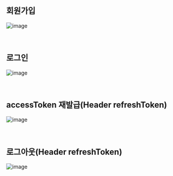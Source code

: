 ## 회원가입
![image](https://github.com/NHJ-SignBridge/SignBridge_BE/assets/102509150/dbc21755-1079-44ef-ac20-a1a1435f80f3)

<br>

## 로그인
![image](https://github.com/NHJ-SignBridge/SignBridge_BE/assets/102509150/2c093978-f63f-42db-9a9b-78fd28e894f8)

<br>


## accessToken 재발급(Header refreshToken)
![image](https://github.com/NHJ-SignBridge/SignBridge_BE/assets/102509150/996e00d5-a4ed-45ca-8924-048bdd6490df)

<br>

## 로그아웃(Header refreshToken)
![image](https://github.com/NHJ-SignBridge/SignBridge_BE/assets/102509150/704451cc-58a2-4634-a236-c1d62422505f)

